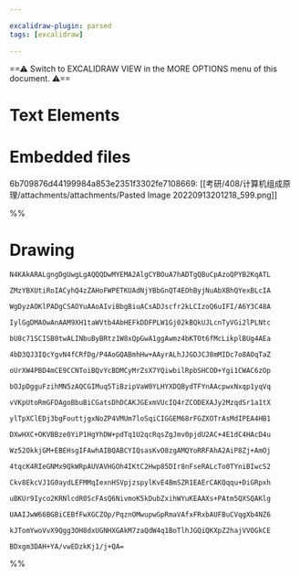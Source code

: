 ```yaml
---

excalidraw-plugin: parsed
tags: [excalidraw]

---
```

==⚠  Switch to EXCALIDRAW VIEW in the MORE OPTIONS menu of this document. ⚠==


# Text Elements

# Embedded files
6b709876d44199984a853e2351f3302fe7108669: [[考研/408/计算机组成原理/attachments/attachments/Pasted Image 20220913201218_599.png]]

%%
# Drawing
```compressed-json
N4KAkARALgngDgUwgLgAQQQDwMYEMA2AlgCYBOuA7hADTgQBuCpAzoQPYB2KqATL

ZMzYBXUtiRoIACyhQ4zZAHoFWPETKUAdNjYBbGnQT4EOhByjNuAbXBhQYexBLcIA

WgDyzAOKlPADgCSAOYuAAoAIviBbgBiuACsADJscfr2kLCIzoQ6uIFI/A6Y3C48A

IylGgDMAOwAnAAM9XH1taWVtb4AbHEFkDDFPLW1Gj02kBQkUJLcnTyVGi2lPLNtc

bU8c71SCISB0twALINbuByBRtz1W8xQpGwA1ggAwmz4bKTOt6fMcLikplBUg4AEa

4bD3QJ3IQcYgvN4fCRfDg/P4AoGQABmhHw+AAyrALhJJGDJCJ8mMIDc7o8AOqTaZ

oUrXW4PBD4mCE9CCNToiBQvYcBDMCyMrZsX7YQiwbilRpbSHCOD+Ygi1CWAC6zOp

bOJpDgguFzihMN5zAQCGIMuq5TiBzipVaW0YLHYXDQBydTFYnAAcpwxNxqp1yqVq

vVKpUtoRmGFDAgoBbuBiCGatsDhDCAKJGExmVUcIQ4rZCODEXAJy2MzqdSr1a1tX

ylTpXClEDj3bgFouttjgxNoZP4VMUm7loSqiCIGGEM68rFGZXOTrAsMdIPEA4HB1

DXwHXC+OKVBBze0YiP1HgYhDW+pdTq1U2qcRqsZgJmv0pjdU2AC+4E1dC4HAcD4u

Wz52OkkjGM+EBEHsgIFAwhAIBQABCYIQsasKvO8zgAMQYoRRFAhA2AiP8Zj+AmOj

4tqcK4RIeGNMx9QkWRpAUVAVHGOh4IKtC2Hwp85DIr8nFseRALcTo0TYniBIwcS2

Ckv8EkcVJ1G0aydLEFMMqIexnHSVpjzspylKvE4BmSZR1EAErCAKQqqu+DiGRpxh

uBKUr9Iyco2KRNlcdR0ScFAsQ6NivmoK5kDubZxihWYuKEAAXs+PAtm5QXSQAKlg

UAAIJwW66BGBiCEBfFwXGCZOp/PqznOMwupwGpRmaVAfxFRxbAUFBuCVqgXb4NZ6

kJTomYwoVvX9Qgg3OH8dxUGNHXGAkM7zaQdW4q1BoTlhJGQiQKXpZ2hajVVOGkCE

BDxgm3DAH+YA/vwEDzkKj1/j+QA=
```
%%